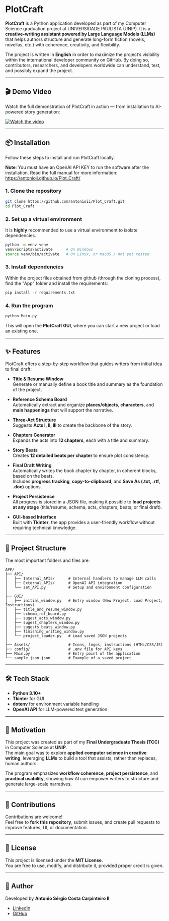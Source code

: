 # PlotCraft

**PlotCraft** is a Python application developed as part of my Computer Science graduation project at UNIVERSIDADE PAULISTA  (UNIP).  It is a **creative-writing assistant powered by Large Language Models (LLMs)** that helps authors structure and generate long-form fiction (novels, novellas, etc.) with coherence, creativity, and flexibility.

The project is written in **English** in order to maximize the project’s visibility within the international developer community on GitHub. By doing so, contributors, researchers, and developers worldwide can understand, test, and possibly expand the project.

---
## 🎬 Demo Video

Watch the full demonstration of PlotCraft in action — from installation to AI-powered story generation:

[![Watch the video](https://img.youtube.com/vi/1FhzqDDUs8U/maxresdefault.jpg)](https://youtu.be/1FhzqDDUs8U)
   

---
## 📦 Installation

Follow these steps to install and run PlotCraft locally.
    
**Note**: You must have an OpenAI API KEY to run the software after the installation. Read the full manual for more information: https://antonioii.github.io/Plot_Craft/

### 1. Clone the repository
```bash
git clone https://github.com/antonioii/Plot_Craft.git
cd Plot_Craft
```

### 2. Set up a virtual environment
It is **highly** recommended to use a virtual environment to isolate dependencies.

```bash
python -m venv venv
venv\Scripts\activate      # On Windows
source venv/bin/activate   # On Linux, or macOS / not yet tested
```

### 3. Install dependencies
Within the project files obtained from github (through the cloning process), find the "App" folder and install the requirements:
```bash
pip install -r requirements.txt
```

### 4. Run the program
```bash
python Main.py
```

This will open the **PlotCraft GUI**, where you can start a new project or load an existing one.


---


## ✨ Features

PlotCraft offers a step-by-step workflow that guides writers from initial idea to final draft:

- **Title & Resume Window**  
  Generate or manually define a book title and summary as the foundation of the project.

- **Reference Schema Board**  
  Automatically extract and organize **places/objects**, **characters**, and **main happenings** that will support the narrative.

- **Three-Act Structure**  
  Suggests **Acts I, II, III** to create the backbone of the story.

- **Chapters Generator**  
  Expands the acts into **12 chapters**, each with a title and summary.

- **Story Beats**  
  Creates **12 detailed beats per chapter** to ensure plot consistency.

- **Final Draft Writing**  
  Automatically writes the book chapter by chapter, in coherent blocks, based on the beats.  
  Includes **progress tracking**, **copy-to-clipboard**, and **Save As (.txt, .rtf, .doc)** options.

- **Project Persistence**  
  All progress is stored in a JSON file, making it possible to **load projects at any stage** (title/resume, schema, acts, chapters, beats, or final draft).

- **GUI-based Interface**  
  Built with **Tkinter**, the app provides a user-friendly workflow without requiring technical knowledge.

---

## 📂 Project Structure

The most important folders and files are:

```
APP/
├── API/
│   ├── Internal_APIs/      # Internal handlers to manage LLM calls
│   ├── External_APIs/      # OpenAI API integration
│   └── set_API.py          # Setup and environment configuration
│
├── GUI/
│   ├── initial_window.py   # Entry window (New Project, Load Project, Instructions)
│   ├── title_and_resume_window.py
│   ├── schema_ref_board.py
│   ├── sugest_acts_window.py
│   ├── sugest_chapters_window.py
│   ├── sugests_beats_window.py
│   ├── finishing_writing_window.py
│   └── project_loader.py   # Load saved JSON projects
│
├── Assets/                 # Icons, logos, instructions (HTML/CSS/JS)
├── config/                 # .env file for API keys
├── Main.py                 # Entry point of the application
└── sample_json.json        # Example of a saved project
```

---

## 🛠️ Tech Stack

- **Python 3.10+**
- **Tkinter** for GUI
- **dotenv** for environment variable handling
- **OpenAI API** for LLM-powered text generation

---

## 📖 Motivation

This project was created as part of my **Final Undergraduate Thesis (TCC)** in Computer Science at **UNIP**.  
The main goal was to explore **applied computer science in creative writing**, leveraging **LLMs** to build a tool that assists, rather than replaces, human authors.  

The program emphasizes **workflow coherence**, **project persistence**, and **practical usability**, showing how AI can empower writers to structure and generate large-scale narratives.

---

## 🤝 Contributions

Contributions are welcome!  
Feel free to **fork this repository**, submit issues, and create pull requests to improve features, UI, or documentation.

---

## 📜 License

This project is licensed under the **MIT License**.  
You are free to use, modify, and distribute it, provided proper credit is given.

---

## 🔗 Author

Developed by **Antonio Sérgio Costa Carpinteiro II**  
- [LinkedIn](https://www.linkedin.com/in/antonio-s%C3%A9rgio-costa-carpinteiro-ii-929179170/)  
- [GitHub](https://github.com/antonioii)
